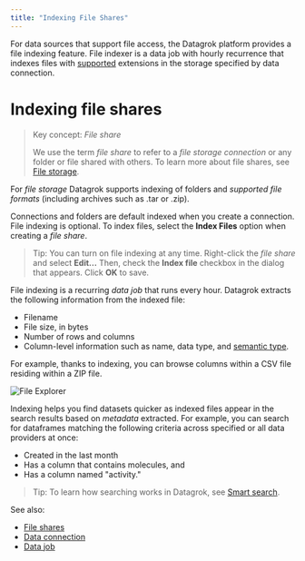```yaml
---
title: "Indexing File Shares"
---
```


For data sources that support file access, the Datagrok platform provides a file indexing feature. File indexer is a
data job with hourly recurrence that indexes files with
[supported](../files/supported-formats.md) extensions in the storage specified by data connection.

# Indexing file shares

>Key concept: _File share_
>
>We use the term _file share_ to refer to a _file storage connection_ or any folder or file shared with others. To learn more about file shares, see [File storage](../files/files.md).

For _file storage_<!--add link when ready--> Datagrok supports indexing of folders and _supported file formats_<!--add link when ready--> (including archives such as .tar or .zip).

Connections and folders are default indexed when you create a connection<!--add link when ready-->. File indexing is optional. To index files, select the **Index Files** option when creating a _file share_<!--add link when ready-->.

>Tip:  You can turn on file indexing at any time. Right-click the _file share_ and select **Edit...** Then, check the **Index file** checkbox in the dialog that appears. Click **OK** to save.

File indexing is a recurring _data job_<!--add link when ready--> that runs every hour. Datagrok extracts the following information from the indexed file:

* Filename
* File size, in bytes
* Number of rows and columns
* Column-level information such as name, data type, and [semantic type](../govern/catalog/semantic-types.md).

For example, thanks to indexing, you can browse columns within a CSV file residing within a ZIP file.

![File Explorer](./connectors/files-browser.gif "File Explorer")

Indexing helps you find datasets quicker as indexed files appear in the search results based on _metadata_ extracted. For example, you can search for dataframes matching the following criteria across specified or all data providers at once:

* Created in the last month
* Has a column that contains molecules, and
* Has a column named "activity."

>Tip: To learn how searching works in Datagrok, see [Smart search](../datagrok/smart-search.md).

See also:

* [File shares](../files/files.md)
* [Data connection](../access.md#data-connection)
* [Data job](_data-job.md)
